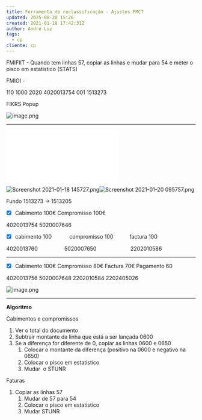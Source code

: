 ```yaml
---
title: Ferramenta de reclassificação - Ajustes FMCT
updated: 2025-08-20 15:26
created: 2021-01-18 17:42:31Z
author: André Luz
tags:
  - cp
cliente: cp
---
```


FMIFIIT - Quando tem linhas 57, copiar as linhas e mudar para 54 e meter o pisco em estatistico (STATS)

FMIOI -

110
1000
2020
4020013754
001
1513273

FIKRS Popup

![image.png](image-56.png)

* * *

![image_2021_01_18T17_16_47_787Z.png](image_2021_01_18T17_16_47_787Z.p)![Screenshot 2021-01-18 145727.png](Screenshot_2021-01-18_145727.png)![Screenshot 2021-01-20 095757.png](Screenshot_2021-01-20_095757.png)

Fundo
1513273 -> 1513205

- [X] Cabimento 100€	Compromisso 100€

4020013754	5020007646

- [X]  cabimento 100            compromisso 100           factura 100

4020013760                  5020007650                       2202010586

* * *

- [X]  Cabimento 100€	Compromisso 80€	Factura 70€	Pagamento 60

4020013756	5020007648	2202010584	2202405026

![image.png](image-55.png)

* * *

**Algoritmo**

Cabimentos e compromissos
1. Ver o total do documento
2. Subtrair montante da linha que está a ser lançada 0600
3. Se a diferença for diferente de 0, copiar as linhas 0600 e 0650
    1. Colocar o montante da diferença (positivo na 0600 e negativo na 0650)
    2. Colocar o pisco em estatistico
    3. Mudar  o STUNR

Faturas
1. Copiar as linhas 57
    1. Mudar de 57 para 54
    2. Colocar o pisco em estatistico
    3. Mudar STUNR